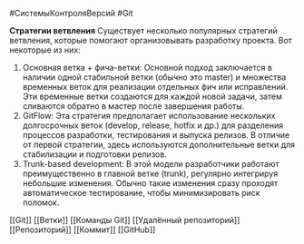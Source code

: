 #СистемыКонтроляВерсий #Git 

**Стратегии ветвления**
Существует несколько популярных стратегий ветвления, которые помогают организовывать разработку проекта. Вот некоторые из них:

1. Основная ветка + фича-ветки: Основной подход заключается в наличии одной стабильной ветки (обычно это master) и множества временных веток для реализации отдельных фич или исправлений. Эти временные ветки создаются для каждой новой задачи, затем сливаются обратно в мастер после завершения работы.
2. GitFlow: Эта стратегия предполагает использование нескольких долгосрочных веток (develop, release, hotfix и др.) для разделения процессов разработки, тестирования и выпуска релизов. В отличие от первой стратегии, здесь используются дополнительные ветки для стабилизации и подготовки релизов.
3. Trunk-based development: В этой модели разработчики работают преимущественно в главной ветке (trunk), регулярно интегрируя небольшие изменения. Обычно такие изменения сразу проходят автоматическое тестирование, чтобы минимизировать риск поломок.

[[Git]]
[[Ветки]]
[[Команды Git]]
[[Удалённый репозиторий]]
[[Репозиторий]]
[[Коммит]]
[[GitHub]]